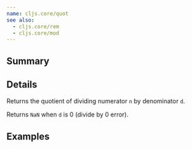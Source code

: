 ```yaml
---
name: cljs.core/quot
see also:
  - cljs.core/rem
  - cljs.core/mod
---
```


## Summary

## Details

Returns the quotient of dividing numerator `n` by denominator `d`.

Returns `NaN` when `d` is 0 (divide by 0 error).

## Examples
